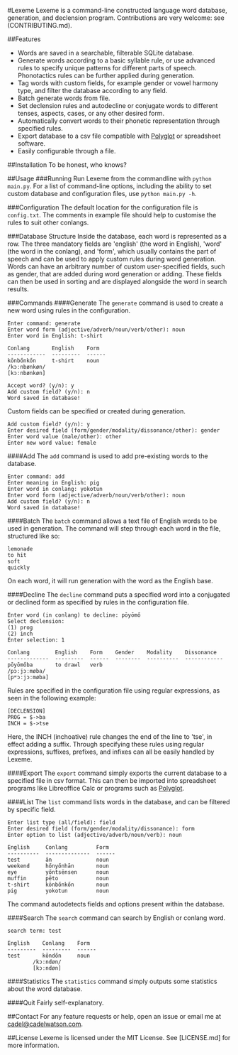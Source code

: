 #Lexeme
Lexeme is a command-line constructed language word database, generation, and declension program. Contributions are very welcome: see (CONTRIBUTING.md).

##Features
+ Words are saved in a searchable, filterable SQLite database.
+ Generate words according to a basic syllable rule, or use advanced rules to specify unique patterns for different parts of speech. Phonotactics rules can be further applied during generation.
+ Tag words with custom fields, for example gender or vowel harmony type, and filter the database according to any field.
+ Batch generate words from file.
+ Set declension rules and autodecline or conjugate words to different tenses, aspects, cases, or any other desired form.
+ Automatically convert words to their phonetic representation through specified rules.
+ Export database to a csv file compatible with [Polyglot](https://github.com/DraqueT/PolyGlot) or spreadsheet software.
+ Easily configurable through a file.

##Installation
To be honest, who knows?

##Usage
###Running
Run Lexeme from the commandline with `python main.py`. For a list of command-line options, including the ability to set custom database and configuration files, use `python main.py -h`.

###Configuration
The default location for the configuration file is `config.txt`. The comments in example file should help to customise the rules to suit other conlangs.

###Database Structure
Inside the database, each word is represented as a row. The three mandatory
fields are 'english' (the word in English), 'word' (the word in the conlang),
and 'form', which usually contains the part of speech and can be used to apply
custom rules during word generation. Words can have an arbitrary number of
custom user-specified fields, such as gender, that are added during word
generation or adding. These fields can then be used in sorting and are
displayed alongside the word in search results.

###Commands
####Generate
The `generate` command is used to create a new word using rules in the configuration.

	Enter command: generate
	Enter word form (adjective/adverb/noun/verb/other): noun
	Enter word in English: t-shirt

	Conlang       English    Form
	------------  ---------  ------
	kōnbőnkőn     t-shirt    noun
	/kɔːnbønkøn/
	[kɔːnbønkøn]

	Accept word? (y/n): y
	Add custom field? (y/n): n
	Word saved in database!

Custom fields can be specified or created during generation.

    Add custom field? (y/n): y
    Enter desired field (form/gender/modality/dissonance/other): gender
    Enter word value (male/other): other
    Enter new word value: female

####Add
The `add` command is used to add pre-existing words to the database.

    Enter command: add
    Enter meaning in English: pig
    Enter word in conlang: yokotun
    Enter word form (adjective/adverb/noun/verb/other): noun
    Add custom field? (y/n): n
    Word saved in database!

####Batch
The `batch` command allows a text file of English words to be used in
generation. The command will step through each word in the file, structured
like so:
    
    lemonade
    to hit
    soft
    quickly

On each word, it will run generation with the word as the English base.

####Decline
The `decline` command puts a specified word into a conjugated or declined form
as specified by rules in the configuration file.

    Enter word (in conlang) to decline: pōyōmő
    Select declension:
    (1) prog
    (2) inch
    Enter selection: 1

    Conlang        English    Form    Gender    Modality    Dissonance
    -------------  ---------  ------  --------  ----------  ------------
    pōyōmőba       to drawl   verb
    /pɔːjɔːmøba/
    [pʷɔːjɔːmøba]

Rules are specified in the configuration file using regular expressions, as
seen in the following example:

    [DECLENSION]
    PROG = $->ba
    INCH = $->tse

Here, the INCH (inchoative) rule changes the end of the line to 'tse', in
effect adding a suffix. Through specifying these rules using regular
expressions, suffixes, prefixes, and infixes can all be easily handled by
Lexeme.

####Export
The `export` command simply exports the current database to a specified file in
csv format. This can then be imported into spreadsheet programs like
Libreoffice Calc or programs such as [Polyglot](https://github.com/DraqueT/PolyGlot).

####List
The `list` command lists words in the database, and can be filtered by specific
field.

    Enter list type (all/field): field
    Enter desired field (form/gender/modality/dissonance): form
    Enter option to list (adjective/adverb/noun/verb): noun

    English     Conlang         Form
    ----------  --------------  ------
    test        ān              noun
    weekend     hőnyőnhān       noun
    eye         yőntsēnsen      noun
    muffin      pēto            noun
    t-shirt     kōnbőnkőn       noun
    pig         yokotun         noun

The command autodetects fields and options present within the database.

####Search
The `search` command can search by English or conlang word.

    search term: test

    English    Conlang    Form
    ---------  ---------  ------
    test       kōndőn     noun
            /kɔːndøn/
            [kɔːndøn]

####Statistics
The `statistics` command simply outputs some statistics about the word
database.

####Quit
Fairly self-explanatory.

##Contact
For any feature requests or help, open an issue or email me at
cadel@cadelwatson.com.

##License
Lexeme is licensed under the MIT License. See [LICENSE.md] for more
information.
